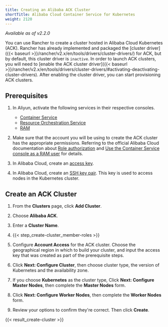 ```yaml
---
title: Creating an Alibaba ACK Cluster
shortTitle: Alibaba Cloud Container Service for Kubernetes
weight: 2120
---
```


_Available as of v2.2.0_

You can use Rancher to create a cluster hosted in Alibaba Cloud Kubernetes (ACK). Rancher has already implemented and packaged the [cluster driver]({{< baseurl >}}/rancher/v2.x/en/tools/drivers/cluster-drivers/) for ACK, but by default, this cluster driver is `inactive`. In order to launch ACK clusters, you will need to [enable the ACK cluster driver]({{< baseurl >}}/rancher/v2.x/en/tools/drivers/cluster-drivers/#activating-deactivating-cluster-drivers). After enabling the cluster driver, you can start provisioning ACK clusters.

## Prerequisites

1. In Aliyun, activate the following services in their respective consoles.

    - [Container Service](https://cs.console.aliyun.com)
    - [Resource Orchestration Service](https://ros.console.aliyun.com)
    - [RAM](https://ram.console.aliyun.com)

2. Make sure that the account you will be using to create the ACK cluster has the appropriate permissions. Referring to the official Alibaba Cloud documentation about [Role authorization](https://www.alibabacloud.com/help/doc-detail/86483.htm) and [Use the Container Service console as a RAM user](https://www.alibabacloud.com/help/doc-detail/86484.htm) for details.

3. In Alibaba Cloud, create an [access key](https://www.alibabacloud.com/help/doc-detail/53045.html).

4. In Alibaba Cloud, create an [SSH key pair](https://www.alibabacloud.com/help/doc-detail/51793.html). This key is used to access nodes in the Kubernetes cluster.

## Create an ACK Cluster

1. From the **Clusters** page, click **Add Cluster**.

1. Choose **Alibaba ACK**.

1. Enter a **Cluster Name**.

1. {{< step_create-cluster_member-roles >}}

1. Configure **Account Access** for the ACK cluster. Choose the geographical region in which to build your cluster, and input the access key that was created as part of the prerequisite steps.

1. Click **Next: Configure Cluster**, then choose cluster type, the version of Kubernetes and the availability zone.

1. If you choose **Kubernetes** as the cluster type, Click **Next: Configure Master Nodes**, then complete the **Master Nodes** form.

1. Click **Next: Configure Worker Nodes**, then complete the **Worker Nodes** form.

1. Review your options to confirm they're correct. Then click **Create**.

{{< result_create-cluster >}}
